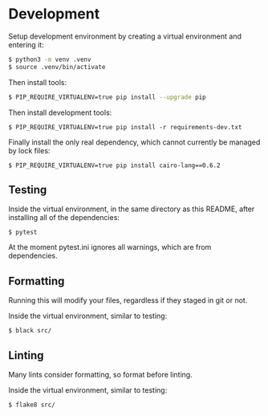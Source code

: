 # Development

Setup development environment by creating a virtual environment and entering it:

```bash
$ python3 -m venv .venv
$ source .venv/bin/activate
```

Then install tools:

```bash
$ PIP_REQUIRE_VIRTUALENV=true pip install --upgrade pip
```

Then install development tools:

```
$ PIP_REQUIRE_VIRTUALENV=true pip install -r requirements-dev.txt
```

Finally install the only real dependency, which cannot currently be managed by lock files:

```
$ PIP_REQUIRE_VIRTUALENV=true pip install cairo-lang==0.6.2
```

## Testing

Inside the virtual environment, in the same directory as this README, after installing all of the dependencies:

```
$ pytest
```

At the moment pytest.ini ignores all warnings, which are from dependencies.

## Formatting

Running this will modify your files, regardless if they staged in git or not.

Inside the virtual environment, similar to testing:

```
$ black src/
```

## Linting

Many lints consider formatting, so format before linting.

Inside the virtual environment, similar to testing:

```
$ flake8 src/
```
